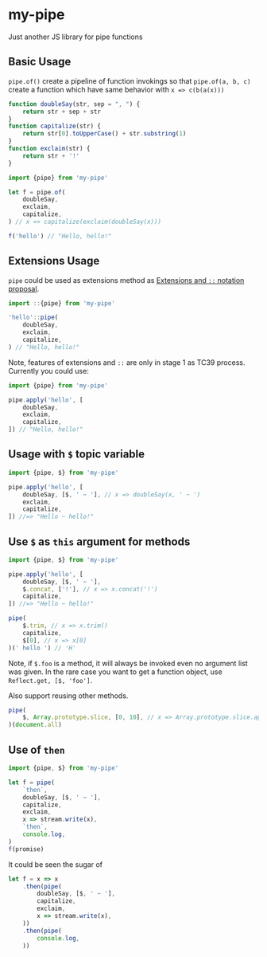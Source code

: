 # my-pipe
 Just another JS library for pipe functions

## Basic Usage

`pipe.of()` create a pipeline of function invokings so that `pipe.of(a, b, c)` create a function which have same behavior with `x => c(b(a(x)))`

```js
function doubleSay(str, sep = ", ") {
	return str + sep + str
}
function capitalize(str) {
	return str[0].toUpperCase() + str.substring(1)
}
function exclaim(str) {
	return str + '!'
}

import {pipe} from 'my-pipe'

let f = pipe.of(
	doubleSay,
	exclaim,
	capitalize,
) // x => capitalize(exclaim(doubleSay(x)))

f('hello') // "Hello, hello!"
```

## Extensions Usage

`pipe` could be used as extensions method as [Extensions and `::` notation proposal](https://github.com/tc39/proposal-extensions).

```js
import ::{pipe} from 'my-pipe'

'hello'::pipe(
	doubleSay,
	exclaim,
	capitalize,
) // "Hello, hello!"
```

Note, features of extensions and `::` are only in stage 1 as TC39 process. Currently you could use:

```js
import {pipe} from 'my-pipe'

pipe.apply('hello', [
	doubleSay,
	exclaim,
	capitalize,
]) // "Hello, hello!"
```

## Usage with `$` topic variable

```js
import {pipe, $} from 'my-pipe'

pipe.apply('hello', [
	doubleSay, [$, ' ~ '], // x => doubleSay(x, ' ~ ')
	exclaim,
	capitalize,
]) //=> "Hello ~ hello!"
```

## Use `$` as `this` argument for methods

```js
import {pipe, $} from 'my-pipe'

pipe.apply('hello', [
	doubleSay, [$, ' ~ '],
	$.concat, ['!'], // x => x.concat('!')
	capitalize,
]) //=> "Hello ~ hello!"
```

```js
pipe(
	$.trim, // x => x.trim()
	capitalize,
	$[0], // x => x[0]
)(' hello ') // 'H'
```

Note, if `$.foo` is a method, it will always be invoked even no argument list was given.
In the rare case you want to get a function object, use `Reflect.get, [$, 'foo']`.

Also support reusing other methods.
```js
pipe(
	$, Array.prototype.slice, [0, 10], // x => Array.prototype.slice.apply(x, [0, 10])
)(document.all)
```

## Use of `then`

```js
import {pipe, $} from 'my-pipe'

let f = pipe(
	`then`,
	doubleSay, [$, ' ~ '],
	capitalize,
	exclaim,
	x => stream.write(x),
	`then`,
	console.log,
)
f(promise)
```

It could be seen the sugar of
```js
let f = x => x
	.then(pipe(
		doubleSay, [$, ' ~ '],
		capitalize,
		exclaim,
		x => stream.write(x),
	))
	.then(pipe(
		console.log,
	))
```
